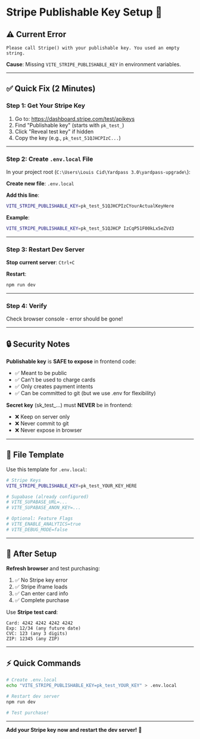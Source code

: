 # Stripe Publishable Key Setup 🔑

## ⚠️ **Current Error**

```
Please call Stripe() with your publishable key. You used an empty string.
```

**Cause**: Missing `VITE_STRIPE_PUBLISHABLE_KEY` in environment variables.

---

## ✅ **Quick Fix (2 Minutes)**

### **Step 1: Get Your Stripe Key**

1. Go to: https://dashboard.stripe.com/test/apikeys
2. Find "Publishable key" (starts with `pk_test_`)
3. Click "Reveal test key" if hidden
4. Copy the key (e.g., `pk_test_51QJHCPIzC...`)

---

### **Step 2: Create `.env.local` File**

In your project root (`C:\Users\Louis Cid\Yardpass 3.0\yardpass-upgrade\`):

**Create new file**: `.env.local`

**Add this line**:
```bash
VITE_STRIPE_PUBLISHABLE_KEY=pk_test_51QJHCPIzCYourActualKeyHere
```

**Example**:
```bash
VITE_STRIPE_PUBLISHABLE_KEY=pk_test_51QJHCP IzCqP51F00kLx5eZVd3
```

---

### **Step 3: Restart Dev Server**

**Stop current server**: `Ctrl+C`

**Restart**:
```bash
npm run dev
```

---

### **Step 4: Verify**

Check browser console - error should be gone!

---

## 🔒 **Security Notes**

**Publishable key** is **SAFE to expose** in frontend code:
- ✅ Meant to be public
- ✅ Can't be used to charge cards
- ✅ Only creates payment intents
- ✅ Can be committed to git (but we use .env for flexibility)

**Secret key** (sk_test_...) must **NEVER** be in frontend:
- ❌ Keep on server only
- ❌ Never commit to git
- ❌ Never expose in browser

---

## 📝 **File Template**

Use this template for `.env.local`:

```bash
# Stripe Keys
VITE_STRIPE_PUBLISHABLE_KEY=pk_test_YOUR_KEY_HERE

# Supabase (already configured)
# VITE_SUPABASE_URL=...
# VITE_SUPABASE_ANON_KEY=...

# Optional: Feature Flags
# VITE_ENABLE_ANALYTICS=true
# VITE_DEBUG_MODE=false
```

---

## 🚀 **After Setup**

**Refresh browser** and test purchasing:
1. ✅ No Stripe key error
2. ✅ Stripe iframe loads
3. ✅ Can enter card info
4. ✅ Complete purchase

Use **Stripe test card**:
```
Card: 4242 4242 4242 4242
Exp: 12/34 (any future date)
CVC: 123 (any 3 digits)
ZIP: 12345 (any ZIP)
```

---

## ⚡ **Quick Commands**

```bash
# Create .env.local
echo "VITE_STRIPE_PUBLISHABLE_KEY=pk_test_YOUR_KEY" > .env.local

# Restart dev server
npm run dev

# Test purchase!
```

---

**Add your Stripe key now and restart the dev server!** 🚀

